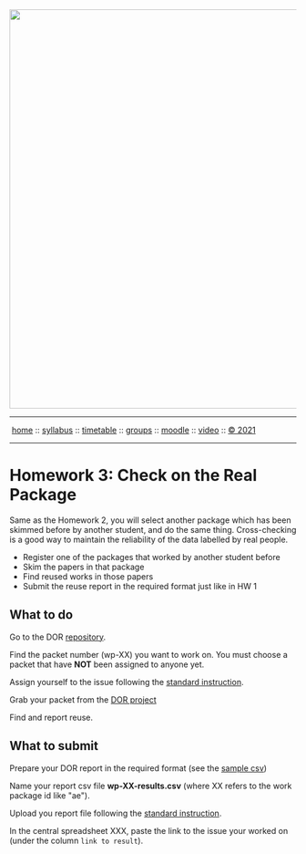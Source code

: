 <a name=top>
<a href="http://tiny.cc/se21"><img  width=700
  src="https://raw.githubusercontent.com/txt/se21/master/docs/img/femse.png"></a>
<hr>
<p>
&nbsp;<a href="https://tiny.cc/se21">home</a> ::
<a href="https://github.com/txt/se21/blob/master/docs/syllabus.md#top">syllabus</a> ::
<a href="https://github.com/txt/se21/blob/master/docs/syllabus.md#timetable">timetable</a> ::
<a href="https://docs.google.com/spreadsheets/d/1KKskduN7m1R3WYhQTLyWJgxkAvrp2UV-LEu5JWN26xo/edit#gid=0">groups</a> ::
<a href="https://moodle-courses2122.wolfware.ncsu.edu/course/view.php?id=3211">moodle</a> ::
<a href="https://ncsu.hosted.panopto.com/Panopto/Pages/Sessions/List.aspx#folderID=a5998f03-01df-4c6c-91c1-ad80003f3c7c">video</a> ::
<a href="https://github.com/txt/se21/blob/master/LICENSE.md#top">&copy; 2021</a>
<br>
<hr>

# Homework 3: Check on the Real Package 


Same as the Homework 2, you will select another package which has been skimmed before by another student, and do the same thing. Cross-checking is a good way to maintain the reliability of the data labelled by real people.
  
- Register one of the packages that worked by another student before
- Skim the papers in that package
- Find reused works in those papers
- Submit the reuse report in the required format just like in HW 1

## What to do
Go to the DOR [repository](https://github.com/bhermann/DoR/issues).
  
Find the packet number (wp-XX) you want to work on. You must choose a packet that have **NOT** been assigned to anyone yet.
  
Assign yourself to the issue following the [standard instruction](https://github.com/bhermann/DoR/blob/main/workflow/coding_guide.md).
  
Grab your packet from the [DOR project](https://github.com/bhermann/DoR/tree/main/workflow/todo) 
  
Find and report reuse.
  
## What to submit

Prepare your DOR report in the required format (see the [sample csv](https://github.com/bhermann/DoR/blob/main/workflow/results-sample.csv))

Name your report csv file **wp-XX-results.csv** (where XX refers to the work package id like "ae").
  
Upload you report file following the [standard instruction](https://github.com/bhermann/DoR/blob/main/workflow/coding_guide.md).

In the central spreadsheet XXX, paste the link to the issue your worked on (under the column `link to result`).
